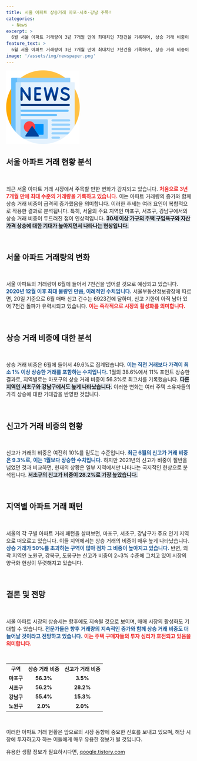 ```yaml
---
title: 서울 아파트 상승거래 마포·서초·강남 주목!
categories:
  - News
excerpt: >
  6월 서울 아파트 거래량이 3년 7개월 만에 최대치인 7천건을 기록하며, 상승 거래 비중이 49.6%에 달했다. 인기 지역에서의 상승세가 두드러진 반면, 신고가 거래는 여전히 일부 지역에 국한된 수치다. 클릭해 더 많은 정보를 확인하세요!
feature_text: >
  6월 서울 아파트 거래량이 3년 7개월 만에 최대치인 7천건을 기록하며, 상승 거래 비중이 49.6%에 달했다. 인기 지역에서의 상승세가 두드러진 반면, 신고가 거래는 여전히 일부 지역에 국한된 수치다. 클릭해 더 많은 정보를 확인하세요!
image: '/assets/img/newspaper.png'
---
```


<p><img src="/assets/img/newspaper.png" alt="kimp 속보" /></p>

<h2 data-ke-size="size26">서울 아파트 거래 현황 분석</h2>

<p data-ke-size="size16">&nbsp;</p>

<p>최근 서울 아파트 거래 시장에서 주목할 만한 변화가 감지되고 있습니다. <b><span style="color: #ee2323;">처음으로 3년 7개월 만에 최대 수준의 거래량을 기록하고 있습니다.</span></b> 이는 아파트 거래량의 증가와 함께 상승 거래 비중이 급격히 증가했음을 의미합니다. 이러한 추세는 여러 요인이 복합적으로 작용한 결과로 분석됩니다. 특히, 서울의 주요 지역인 마포구, 서초구, 강남구에서의 상승 거래 비중이 두드러진 점이 인상적입니다. <b><span style="background-color: #21538527;">30세 이상 가구의 주택 구입욕구와 자산가격 상승에 대한 기대가 높아지면서 나타나는 현상입니다.</span></b> </p>

<p data-ke-size="size16">&nbsp;</p>

<h2 data-ke-size="size26">서울 아파트 거래량의 변화</h2>

<p data-ke-size="size16">&nbsp;</p>

<p>서울 아파트의 거래량이 6월에 들어서 7천건을 넘어설 것으로 예상되고 있습니다. <b><span style="color: #1a5490;">2020년 12월 이후 최대 물량인 만큼, 이례적인 수치입니다.</span></b> 서울부동산정보광장에 따르면, 20일 기준으로 6월 매매 신고 건수는 6923건에 달하며, 신고 기한이 아직 남아 있어 7천건 돌파가 유력시되고 있습니다. <b><span style="color: #ee2323;">이는 즉각적으로 시장의 활성화를 의미합니다.</span></b> </p>

<p data-ke-size="size16">&nbsp;</p>

<h2 data-ke-size="size26">상승 거래 비중에 대한 분석</h2>

<p data-ke-size="size16">&nbsp;</p>

<p>상승 거래 비중은 6월에 들어서 49.6%로 집계됐습니다. <b><span style="color: #1a5490;">이는 직전 거래보다 가격이 최소 1% 이상 상승한 거래를 포함하는 수치입니다.</span></b> 1월의 38.6%에서 11% 포인트 상승한 결과로, 지역별로는 마포구의 상승 거래 비중이 56.3%로 최고치를 기록했습니다. <b><span style="background-color: #21538527;">다른 지역인 서초구와 강남구에서도 높게 나타났습니다.</span></b> 이러한 변화는 여러 주택 소유자들의 가격 상승에 대한 기대감을 반영한 것입니다.</p>

<p data-ke-size="size16">&nbsp;</p>

<h2 data-ke-size="size26">신고가 거래 비중의 현황</h2>

<p data-ke-size="size16">&nbsp;</p>

<p>신고가 거래의 비중은 여전히 10%를 밑도는 수준입니다. <b><span style="color: #1a5490;">최근 6월의 신고가 거래 비중은 9.3%로, 이는 1월보다 상승한 수치입니다.</span></b> 하지만 2021년의 신고가 비중이 절반을 넘었던 것과 비교하면, 현재의 상황은 일부 지역에서만 나타나는 국지적인 현상으로 분석됩니다. <b><span style="background-color: #21538527;">서초구의 신고가 비중이 28.2%로 가장 높았습니다.</span></b> </p>

<p data-ke-size="size16">&nbsp;</p>

<h2 data-ke-size="size26">지역별 아파트 거래 패턴</h2>

<p data-ke-size="size16">&nbsp;</p>

<p>서울의 각 구별 아파트 거래 패턴을 살펴보면, 마포구, 서초구, 강남구가 주요 인기 지역으로 떠오르고 있습니다. 이들 지역에서는 상승 거래의 비중이 매우 높게 나타났습니다. <b><span style="color: #1a5490;">상승 거래가 50%를 초과하는 구역이 많아 점차 그 비중이 높아지고 있습니다.</span></b> 반면, 외곽 지역인 노원구, 강북구, 도봉구는 신고가 비중이 2~3% 수준에 그치고 있어 시장의 양극화 현상이 뚜렷해지고 있습니다.</p>

<p data-ke-size="size16">&nbsp;</p>

<h2 data-ke-size="size26">결론 및 전망</h2>

<p data-ke-size="size16">&nbsp;</p>

<p>서울 아파트 시장의 상승세는 향후에도 지속될 것으로 보이며, 매매 시장의 활성화도 기대할 수 있습니다. <b><span style="color: #1a5490;">전문가들은 향후 거래량의 지속적인 증가와 함께 상승 거래 비중도 더 늘어날 것이라고 전망하고 있습니다.</span></b> <b><span style="color: #ee2323;">이는 주택 구매자들의 투자 심리가 호전되고 있음을 의미합니다.</span></b> </p>

<p data-ke-size="size16">&nbsp;</p>

<table style="width:100%; border-collapse:collapse;">
    <tr>
        <th style="text-align: center; height: 17px;"><b>구역</b></th>
        <th style="text-align: center; height: 17px;"><b>상승 거래 비중</b></th>
        <th style="text-align: center; height: 17px;"><b>신고가 거래 비중</b></th>
    </tr>
    <tr>
        <td style="text-align: center; height: 17px;"><b>마포구</b></td>
        <td style="text-align: center; height: 17px;"><b>56.3%</b></td>
        <td style="text-align: center; height: 17px;"><b>3.5%</b></td>
    </tr>
    <tr>
        <td style="text-align: center; height: 17px;"><b>서초구</b></td>
        <td style="text-align: center; height: 17px;"><b>56.2%</b></td>
        <td style="text-align: center; height: 17px;"><b>28.2%</b></td>
    </tr>
    <tr>
        <td style="text-align: center; height: 17px;"><b>강남구</b></td>
        <td style="text-align: center; height: 17px;"><b>55.4%</b></td>
        <td style="text-align: center; height: 17px;"><b>15.3%</b></td>
    </tr>
    <tr>
        <td style="text-align: center; height: 17px;"><b>노원구</b></td>
        <td style="text-align: center; height: 17px;"><b>2.0%</b></td>
        <td style="text-align: center; height: 17px;"><b>2.0%</b></td>
    </tr>
</table>

<p data-ke-size="size16">&nbsp;</p>

<p>이러한 아파트 거래 현황은 앞으로의 시장 동향에 중요한 신호를 보내고 있으며, 해당 시장에 투자하고자 하는 이들에게 매우 유용한 정보가 될 것입니다.</p>
유용한 생활 정보가 필요하시다면, <a href="https://qoogle.tistory.com" rel="dofollow">qoogle.tistory.com</a>


